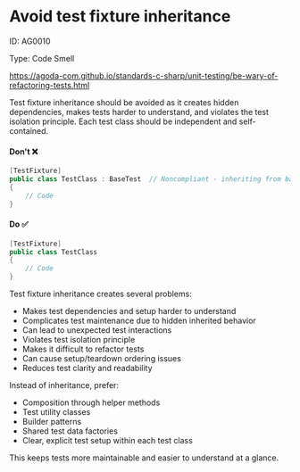 ﻿# Avoid test fixture inheritance

ID: AG0010

Type: Code Smell

https://agoda-com.github.io/standards-c-sharp/unit-testing/be-wary-of-refactoring-tests.html

Test fixture inheritance should be avoided as it creates hidden dependencies, makes tests harder to understand, and violates the test isolation principle. Each test class should be independent and self-contained.

#### Don't ❌

```csharp
[TestFixture]
public class TestClass : BaseTest  // Noncompliant - inheriting from base test class
{
    // Code
}
```

#### Do ✅

```csharp
[TestFixture]
public class TestClass
{
    // Code
}
```

Test fixture inheritance creates several problems:

- Makes test dependencies and setup harder to understand
- Complicates test maintenance due to hidden inherited behavior
- Can lead to unexpected test interactions
- Violates test isolation principle
- Makes it difficult to refactor tests
- Can cause setup/teardown ordering issues
- Reduces test clarity and readability

Instead of inheritance, prefer:

- Composition through helper methods
- Test utility classes
- Builder patterns
- Shared test data factories
- Clear, explicit test setup within each test class

This keeps tests more maintainable and easier to understand at a glance.
